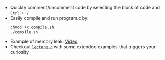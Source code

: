 - Quickly comment/uncomment code by selecting the block of code and `Ctrl + /`
- Easily compile and run program.c by:
  ```
  chmod +x compile.sh
  ./compile.sh
  ```
- Example of memory leak: [Video](https://youtu.be/lQCLAKfcYI4)
- Checkout [`lecture.c`](./lecture.c) with some extended examples that triggers your curiosity